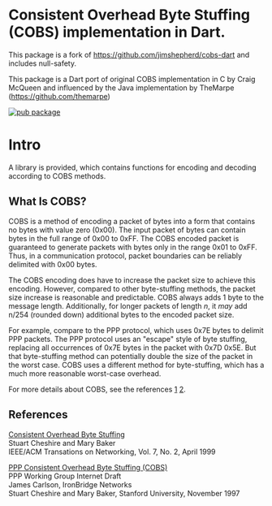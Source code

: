 

# Consistent Overhead Byte Stuffing (COBS) implementation in Dart.

This package is a fork of https://github.com/jimshepherd/cobs-dart and
includes null-safety.

This package is a Dart port of original COBS implementation in C
by Craig McQueen and influenced by the Java implementation by
TheMarpe (https://github.com/themarpe)

[![pub package](https://img.shields.io/pub/v/cobs2.svg)](https://pub.dev/packages/cobs2)

# Intro

A library is provided, which contains functions for encoding and decoding
according to COBS methods.


## What Is COBS?

COBS is a method of encoding a packet of bytes into a form that contains no
bytes with value zero (0x00). The input packet of bytes can contain bytes
in the full range of 0x00 to 0xFF. The COBS encoded packet is guaranteed to
generate packets with bytes only in the range 0x01 to 0xFF. Thus, in a
communication protocol, packet boundaries can be reliably delimited with 0x00
bytes.

The COBS encoding does have to increase the packet size to achieve this
encoding. However, compared to other byte-stuffing methods, the packet size
increase is reasonable and predictable. COBS always adds 1 byte to the
message length. Additionally, for longer packets of length *n*, it *may* add
n/254 (rounded down) additional bytes to the encoded packet size.

For example, compare to the PPP protocol, which uses 0x7E bytes to delimit
PPP packets. The PPP protocol uses an "escape" style of byte stuffing,
replacing all occurrences of 0x7E bytes in the packet with 0x7D 0x5E. But that
byte-stuffing method can potentially double the size of the packet in the
worst case. COBS uses a different method for byte-stuffing, which has a much
more reasonable worst-case overhead.

For more details about COBS, see the references [1][1] [2][2].


## References

[Consistent Overhead Byte Stuffing][1]\
Stuart Cheshire and Mary Baker\
IEEE/ACM Transations on Networking, Vol. 7, No. 2, April 1999

[PPP Consistent Overhead Byte Stuffing (COBS)][2]\
PPP Working Group Internet Draft<br>James Carlson, IronBridge Networks\
Stuart Cheshire and Mary Baker, Stanford University, November 1997

[1]: http://www.stuartcheshire.org/papers/COBSforToN.pdf
[2]: http://tools.ietf.org/html/draft-ietf-pppext-cobs-00